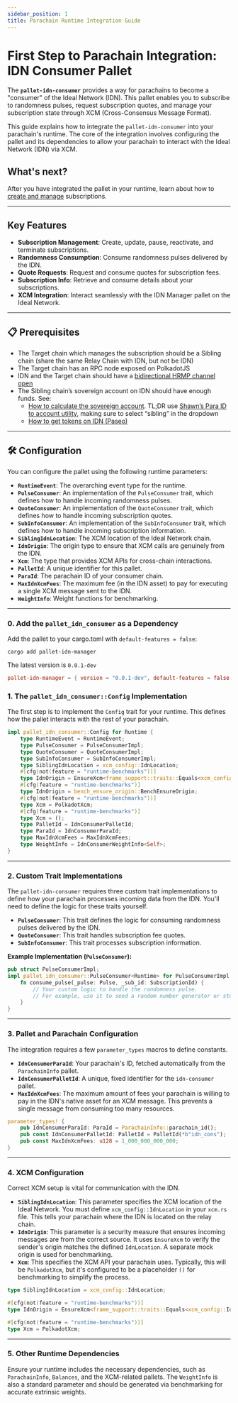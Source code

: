 ```yaml
---
sidebar_position: 1
title: Parachain Runtime Integration Guide
---
```


# First Step to Parachain Integration: IDN Consumer Pallet

The **`pallet-idn-consumer`** provides a way for parachains to become a "consumer" of the Ideal Network (IDN). This pallet enables you to subscribe to randomness pulses, request subscription quotes, and manage your subscription state through XCM (Cross-Consensus Message Format).

This guide explains how to integrate the `pallet-idn-consumer` into your parachain's runtime. The core of the integration involves configuring the pallet and its dependencies to allow your parachain to interact with the Ideal Network (IDN) via XCM.

## What's next?

After you have integrated the pallet in your runtime, learn about how to [create and manage](./subscription_mgmt.md) subscriptions.

---

## Key Features

* **Subscription Management**: Create, update, pause, reactivate, and terminate subscriptions.
* **Randomness Consumption**: Consume randomness pulses delivered by the IDN.
* **Quote Requests**: Request and consume quotes for subscription fees.
* **Subscription Info**: Retrieve and consume details about your subscriptions.
* **XCM Integration**: Interact seamlessly with the IDN Manager pallet on the Ideal Network.

---

## 📋 Prerequisites
- The Target chain which manages the subscription should be a Sibling chain (share the same Relay Chain with IDN, but not be IDN)
- The Target chain has an RPC node exposed on PolkadotJS
- IDN and the Target chain should have a [bidirectional HRMP channel open](https://substrate.stackexchange.com/questions/5445/how-to-open-hrmp-channels-between-parachains )
- The Sibling chain’s sovereign account on IDN should have enough funds. See:
  - [How to calculate the sovereign account](https://substrate.stackexchange.com/a/1210/3994). TL;DR use [Shawn’s Para ID to account utility](https://www.shawntabrizi.com/substrate-js-utilities/), making sure to select “sibling” in the dropdown
  - [How to get tokens on IDN (Paseo)](../../testnet/faucet.md)

---
## 🛠️ Configuration

You can configure the pallet using the following runtime parameters:

* **`RuntimeEvent`**: The overarching event type for the runtime.
* **`PulseConsumer`**: An implementation of the `PulseConsumer` trait, which defines how to handle incoming randomness pulses.
* **`QuoteConsumer`**: An implementation of the `QuoteConsumer` trait, which defines how to handle incoming subscription quotes.
* **`SubInfoConsumer`**: An implementation of the `SubInfoConsumer` trait, which defines how to handle incoming subscription information.
* **`SiblingIdnLocation`**: The XCM location of the Ideal Network chain.
* **`IdnOrigin`**: The origin type to ensure that XCM calls are genuinely from the IDN.
* **`Xcm`**: The type that provides XCM APIs for cross-chain interactions.
* **`PalletId`**: A unique identifier for this pallet.
* **`ParaId`**: The parachain ID of your consumer chain.
* **`MaxIdnXcmFees`**: The maximum fee (in the IDN asset) to pay for executing a single XCM message sent to the IDN.
* **`WeightInfo`**: Weight functions for benchmarking.

---

### 0. Add the `pallet_idn_consumer` as a Dependency

Add the pallet to your cargo.toml with `default-features = false`:

``` shell
cargo add pallet-idn-manager
```

The latest version is `0.0.1-dev`

``` toml
pallet-idn-manager = { version = "0.0.1-dev", default-features = false }
```


### 1. The `pallet_idn_consumer::Config` Implementation

The first step is to implement the `Config` trait for your runtime. This defines how the pallet interacts with the rest of your parachain.

```rust
impl pallet_idn_consumer::Config for Runtime {
    type RuntimeEvent = RuntimeEvent;
    type PulseConsumer = PulseConsumerImpl;
    type QuoteConsumer = QuoteConsumerImpl;
    type SubInfoConsumer = SubInfoConsumerImpl;
    type SiblingIdnLocation = xcm_config::IdnLocation;
    #[cfg(not(feature = "runtime-benchmarks"))]
    type IdnOrigin = EnsureXcm<frame_support::traits::Equals<xcm_config::IdnLocation>>;
    #[cfg(feature = "runtime-benchmarks")]
    type IdnOrigin = bench_ensure_origin::BenchEnsureOrigin;
    #[cfg(not(feature = "runtime-benchmarks"))]
    type Xcm = PolkadotXcm;
    #[cfg(feature = "runtime-benchmarks")]
    type Xcm = ();
    type PalletId = IdnConsumerPalletId;
    type ParaId = IdnConsumerParaId;
    type MaxIdnXcmFees = MaxIdnXcmFees;
    type WeightInfo = IdnConsumerWeightInfo<Self>;
}
```

-----

### 2. Custom Trait Implementations

The `pallet-idn-consumer` requires three custom trait implementations to define how your parachain processes incoming data from the IDN. You'll need to define the logic for these traits yourself.

  * **`PulseConsumer`**: This trait defines the logic for consuming randomness pulses delivered by the IDN.
  * **`QuoteConsumer`**: This trait handles subscription fee quotes.
  * **`SubInfoConsumer`**: This trait processes subscription information.

**Example Implementation (`PulseConsumer`):**

```rust
pub struct PulseConsumerImpl;
impl pallet_idn_consumer::PulseConsumer<Runtime> for PulseConsumerImpl {
    fn consume_pulse(_pulse: Pulse, _sub_id: SubscriptionId) {
        // Your custom logic to handle the randomness pulse.
        // For example, use it to seed a random number generator or store it for a contract.
    }
}
```

-----

### 3. Pallet and Parachain Configuration

The integration requires a few `parameter_types` macros to define constants.

  * **`IdnConsumerParaId`**: Your parachain's ID, fetched automatically from the `ParachainInfo` pallet.
  * **`IdnConsumerPalletId`**: A unique, fixed identifier for the `idn-consumer` pallet.
  * **`MaxIdnXcmFees`**: The maximum amount of fees your parachain is willing to pay in the IDN's native asset for an XCM message. This prevents a single message from consuming too many resources.

<!-- end list -->

```rust
parameter_types! {
    pub IdnConsumerParaId: ParaId = ParachainInfo::parachain_id();
    pub const IdnConsumerPalletId: PalletId = PalletId(*b"idn_cons");
    pub const MaxIdnXcmFees: u128 = 1_000_000_000_000;
}
```

-----

### 4. XCM Configuration

Correct XCM setup is vital for communication with the IDN.

  * **`SiblingIdnLocation`**: This parameter specifies the XCM location of the Ideal Network. You must define `xcm_config::IdnLocation` in your `xcm.rs` file. This tells your parachain where the IDN is located on the relay chain.
  * **`IdnOrigin`**: This parameter is a security measure that ensures incoming messages are from the correct source. It uses `EnsureXcm` to verify the sender's origin matches the defined `IdnLocation`. A separate mock origin is used for benchmarking.
  * **`Xcm`**: This specifies the XCM API your parachain uses. Typically, this will be `PolkadotXcm`, but it's configured to be a placeholder `()` for benchmarking to simplify the process.

<!-- end list -->

```rust
type SiblingIdnLocation = xcm_config::IdnLocation;

#[cfg(not(feature = "runtime-benchmarks"))]
type IdnOrigin = EnsureXcm<frame_support::traits::Equals<xcm_config::IdnLocation>>;

#[cfg(not(feature = "runtime-benchmarks"))]
type Xcm = PolkadotXcm;
```

-----

### 5. Other Runtime Dependencies

Ensure your runtime includes the necessary dependencies, such as `ParachainInfo`, `Balances`, and the XCM-related pallets. The `WeightInfo` is also a standard parameter and should be generated via benchmarking for accurate extrinsic weights.

